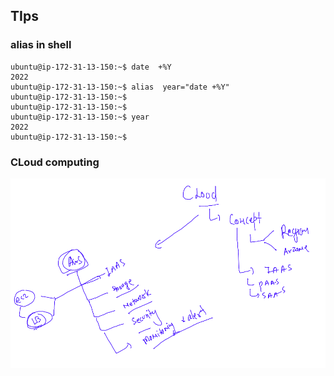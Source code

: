 ## TIps 

### alias in shell

```
ubuntu@ip-172-31-13-150:~$ date  +%Y
2022
ubuntu@ip-172-31-13-150:~$ alias  year="date +%Y"
ubuntu@ip-172-31-13-150:~$ 
ubuntu@ip-172-31-13-150:~$ 
ubuntu@ip-172-31-13-150:~$ year 
2022
ubuntu@ip-172-31-13-150:~$ 
```

### CLoud computing 

<img src="cl.png">

